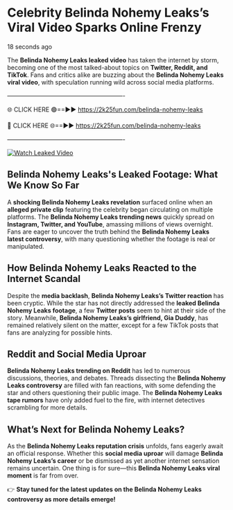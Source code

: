 # Celebrity Belinda Nohemy Leaks’s Viral Video Sparks Online Frenzy

18 seconds ago

The **Belinda Nohemy Leaks leaked video** has taken the internet by storm, becoming one of the most talked-about topics on **Twitter, Reddit, and TikTok**. Fans and critics alike are buzzing about the **Belinda Nohemy Leaks viral video**, with speculation running wild across social media platforms.

———————————————————-

🌐 CLICK HERE 🟢==►► https://2k25fun.com/belinda-nohemy-leaks

🔴 CLICK HERE 🌐==►► https://2k25fun.com/belinda-nohemy-leaks

———————————————————-

[![Watch Leaked Video](https://miro.medium.com/v2/resize:fit:828/format:webp/1*cilzJN44JGOrTw9NJCrNHA.gif "Watch Leaked Video")](https://2k25fun.com/belinda-nohemy-leaks)

## **Belinda Nohemy Leaks's Leaked Footage: What We Know So Far**  
A **shocking Belinda Nohemy Leaks revelation** surfaced online when an **alleged private clip** featuring the celebrity began circulating on multiple platforms. The **Belinda Nohemy Leaks trending news** quickly spread on **Instagram, Twitter, and YouTube**, amassing millions of views overnight. Fans are eager to uncover the truth behind the **Belinda Nohemy Leaks latest controversy**, with many questioning whether the footage is real or manipulated.  

## **How Belinda Nohemy Leaks Reacted to the Internet Scandal**  
Despite the **media backlash**, **Belinda Nohemy Leaks’s Twitter reaction** has been cryptic. While the star has not directly addressed the **leaked Belinda Nohemy Leaks footage**, a few **Twitter posts** seem to hint at their side of the story. Meanwhile, **Belinda Nohemy Leaks’s girlfriend, Gia Duddy**, has remained relatively silent on the matter, except for a few TikTok posts that fans are analyzing for possible hints.  

## **Reddit and Social Media Uproar**  
**Belinda Nohemy Leaks trending on Reddit** has led to numerous discussions, theories, and debates. Threads dissecting the **Belinda Nohemy Leaks controversy** are filled with fan reactions, with some defending the star and others questioning their public image. The **Belinda Nohemy Leaks tape rumors** have only added fuel to the fire, with internet detectives scrambling for more details.  

## **What’s Next for Belinda Nohemy Leaks?**  
As the **Belinda Nohemy Leaks reputation crisis** unfolds, fans eagerly await an official response. Whether this **social media uproar** will damage **Belinda Nohemy Leaks’s career** or be dismissed as yet another internet sensation remains uncertain. One thing is for sure—this **Belinda Nohemy Leaks viral moment** is far from over.  

👉 **Stay tuned for the latest updates on the Belinda Nohemy Leaks controversy as more details emerge!**  